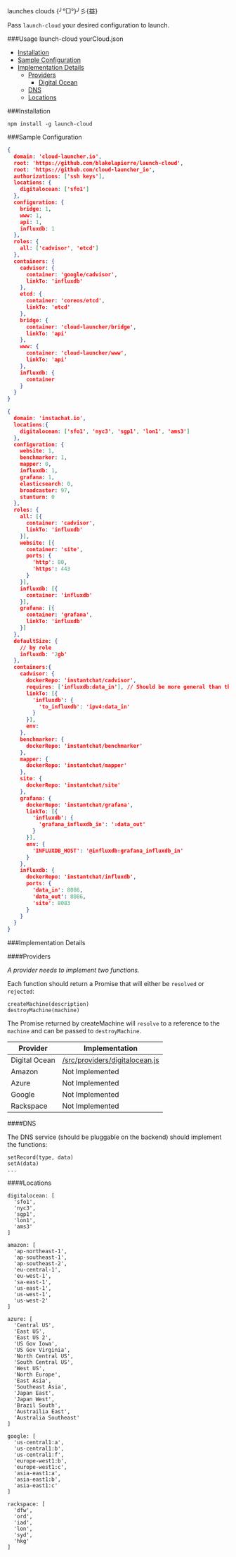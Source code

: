 launches clouds {╯°□°}╯彡{益}

Pass `launch-cloud` your desired configuration to launch.

###Usage
    launch-cloud yourCloud.json

- [Installation](#installation)
- [Sample Configuration](#sample-configuration)
- [Implementation Details](#implementation-details)
    - [Providers](#providers)
        - [Digital Ocean](#providers)
    - [DNS](#dns)
    - [Locations](#locations)

###Installation

    npm install -g launch-cloud


###Sample Configuration
````JSON
{
  domain: 'cloud-launcher.io',
  root: 'https://github.com/blakelapierre/launch-cloud',
  root: 'https://github.com/cloud-launcher_io',
  authorizations: ['ssh keys'],
  locations: {
    digitalocean: ['sfo1']
  },
  configuration: {
    bridge: 1,
    www: 1,
    api: 1,
    influxdb: 1
  },
  roles: {
    all: ['cadvisor', 'etcd']
  },
  containers: {
    cadvisor: {
      container: 'google/cadvisor',
      linkTo: 'influxdb'
    },
    etcd: {
      container: 'coreos/etcd',
      linkTo: 'etcd'
    },
    bridge: {
      container: 'cloud-launcher/bridge',
      linkTo: 'api'
    },
    www: {
      container: 'cloud-launcher/www',
      linkTo: 'api'
    },
    influxdb: {
      container
    }
  }
}

{
  domain: 'instachat.io',
  locations:{
    digitalocean: ['sfo1', 'nyc3', 'sgp1', 'lon1', 'ams3']
  },
  configuration: {
    website: 1,
    benchmarker: 1,
    mapper: 0,
    influxdb: 1,
    grafana: 1,
    elasticsearch: 0,
    broadcaster: 97,
    stunturn: 0
  },
  roles: {
    all: [{
      container: 'cadvisor',
      linkTo: 'influxdb'
    }],
    website: [{
      container: 'site',
      ports: {
        'http': 80,
        'https': 443
      }
    }],
    influxdb: [{
      container: 'influxdb'
    }],
    grafana: [{
      container: 'grafana',
      linkTo: 'influxdb'
    }]
  },
  defaultSize: {
    // by role
    influxdb: '2gb'
  },
  containers:{
    cadvisor: {
      dockerRepo: 'instantchat/cadvisor',
      requires: ['influxdb:data_in'], // Should be more general than this (containers should supply/require an interface, and something else works out dependencies)
      linkTo: [{
        'influxdb': {
          'to_influxdb': 'ipv4:data_in'
        }
      }],
      env:
    },
    benchmarker: {
      dockerRepo: 'instantchat/benchmarker'
    },
    mapper: {
      dockerRepo: 'instantchat/mapper'
    },
    site: {
      dockerRepo: 'instantchat/site'
    },
    grafana: {
      dockerRepo: 'instantchat/grafana',
      linkTo: [{
        'influxdb': {
          'grafana_influxdb_in': ':data_out'
        }
      }],
      env: {
        'INFLUXDB_HOST': '@influxdb:grafana_influxdb_in'
      }
    },
    influxdb: {
      dockerRepo: 'instantchat/influxdb',
      ports: {
        'data_in': 8086,
        'data_out': 8086,
        'site': 8083
      }
    }
  }
}
````



###Implementation Details


####Providers

*A provider needs to implement two functions.*

Each function should return a Promise that will either be `resolved` or `rejected`:

    createMachine(description)
    destroyMachine(machine)

The Promise returned by createMachine will `resolve` to a reference to the `machine` and can be passed to `destroyMachine`.


Provider      | Implementation
--------------|---------------
Digital Ocean | [/src/providers/digitalocean.js](/src/providers/digitalocean.js)
Amazon        | Not Implemented
Azure         | Not Implemented
Google        | Not Implemented
Rackspace     | Not Implemented



####DNS

The DNS service (should be pluggable on the backend) should implement the functions:

    setRecord(type, data)
    setA(data)
    ...



####Locations

    digitalocean: [
      'sfo1',
      'nyc3',
      'sgp1',
      'lon1',
      'ams3'
    ]

    amazon: [
      'ap-northeast-1',
      'ap-southeast-1',
      'ap-southeast-2',
      'eu-central-1',
      'eu-west-1',
      'sa-east-1',
      'us-east-1',
      'us-west-1',
      'us-west-2'
    ]

    azure: [
      'Central US',
      'East US',
      'East US 2',
      'US Gov Iowa',
      'US Gov Virginia',
      'North Central US',
      'South Central US',
      'West US',
      'North Europe',
      'East Asia',
      'Southeast Asia',
      'Japan East',
      'Japan West',
      'Brazil South',
      'Austrailia East',
      'Australia Southeast'
    ]

    google: [
      'us-central1:a',
      'us-central1:b',
      'us-central1:f',
      'europe-west1:b',
      'europe-west1:c',
      'asia-east1:a',
      'asia-east1:b',
      'asia-east1:c'
    ]

    rackspace: [
      'dfw',
      'ord',
      'iad',
      'lon',
      'syd',
      'hkg'
    ]